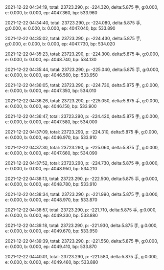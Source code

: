 2021-12-22 04:34:19, total: 23723.290, p: -224.320, delta:5.875 手, g:0.000, e: 0.000, b: 0.000, ep: 4047.360, bp: 533.960

2021-12-22 04:34:40, total: 23723.290, p: -224.080, delta:5.875 手, g:0.000, e: 0.000, b: 0.000, ep: 4047.040, bp: 533.890

2021-12-22 04:35:02, total: 23723.290, p: -224.430, delta:5.875 手, g:0.000, e: 0.000, b: 0.000, ep: 4047.730, bp: 534.020

2021-12-22 04:35:23, total: 23723.290, p: -224.300, delta:5.875 手, g:0.000, e: 0.000, b: 0.000, ep: 4048.740, bp: 534.130

2021-12-22 04:35:44, total: 23723.290, p: -225.040, delta:5.875 手, g:0.000, e: 0.000, b: 0.000, ep: 4046.560, bp: 533.950

2021-12-22 04:36:05, total: 23723.290, p: -224.730, delta:5.875 手, g:0.000, e: 0.000, b: 0.000, ep: 4047.350, bp: 534.010

2021-12-22 04:36:26, total: 23723.290, p: -225.050, delta:5.875 手, g:0.000, e: 0.000, b: 0.000, ep: 4046.150, bp: 533.900

2021-12-22 04:36:47, total: 23723.290, p: -224.420, delta:5.875 手, g:0.000, e: 0.000, b: 0.000, ep: 4047.580, bp: 534.000

2021-12-22 04:37:09, total: 23723.290, p: -224.310, delta:5.875 手, g:0.000, e: 0.000, b: 0.000, ep: 4046.970, bp: 533.910

2021-12-22 04:37:30, total: 23723.290, p: -225.060, delta:5.875 手, g:0.000, e: 0.000, b: 0.000, ep: 4047.660, bp: 534.090

2021-12-22 04:37:52, total: 23723.290, p: -224.730, delta:5.875 手, g:0.000, e: 0.000, b: 0.000, ep: 4048.950, bp: 534.210

2021-12-22 04:38:13, total: 23723.290, p: -222.500, delta:5.875 手, g:0.000, e: 0.000, b: 0.000, ep: 4048.780, bp: 533.910

2021-12-22 04:38:34, total: 23723.290, p: -221.990, delta:5.875 手, g:0.000, e: 0.000, b: 0.000, ep: 4048.970, bp: 533.870

2021-12-22 04:38:57, total: 23723.290, p: -221.710, delta:5.875 手, g:0.000, e: 0.000, b: 0.000, ep: 4049.330, bp: 533.880

2021-12-22 04:39:18, total: 23723.290, p: -221.930, delta:5.875 手, g:0.000, e: 0.000, b: 0.000, ep: 4049.670, bp: 533.950

2021-12-22 04:39:39, total: 23723.290, p: -221.550, delta:5.875 手, g:0.000, e: 0.000, b: 0.000, ep: 4049.410, bp: 533.870

2021-12-22 04:40:01, total: 23723.290, p: -221.580, delta:5.875 手, g:0.000, e: 0.000, b: 0.000, ep: 4049.460, bp: 533.880